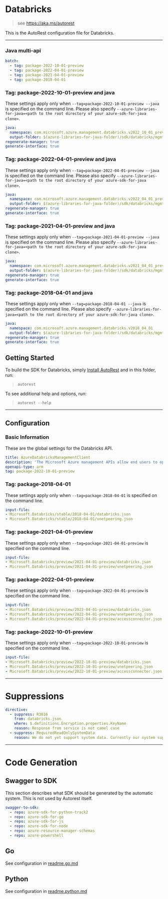 # Databricks

> see https://aka.ms/autorest

This is the AutoRest configuration file for Databricks.



---

### Java multi-api

``` yaml $(java) && $(multiapi)
batch:
  - tag: package-2022-10-01-preview
  - tag: package-2022-04-01-preview
  - tag: package-2021-04-01-preview
  - tag: package-2018-04-01
```

### Tag: package-2022-10-01-preview and java

These settings apply only when `--tag=package-2022-10-01-preview --java` is specified on the command line.
Please also specify `--azure-libraries-for-java=<path to the root directory of your azure-sdk-for-java clone>`.

``` yaml $(tag) == 'package-2022-10-01-preview' && $(java) && $(multiapi)
java:
  namespace: com.microsoft.azure.management.databricks.v2022_10_01_preview
  output-folder: $(azure-libraries-for-java-folder)/sdk/databricks/mgmt-v2022_10_01_preview
regenerate-manager: true
generate-interface: true
```

### Tag: package-2022-04-01-preview and java

These settings apply only when `--tag=package-2022-04-01-preview --java` is specified on the command line.
Please also specify `--azure-libraries-for-java=<path to the root directory of your azure-sdk-for-java clone>`.

``` yaml $(tag) == 'package-2022-04-01-preview' && $(java) && $(multiapi)
java:
  namespace: com.microsoft.azure.management.databricks.v2022_04_01_preview
  output-folder: $(azure-libraries-for-java-folder)/sdk/databricks/mgmt-v2022_04_01_preview
regenerate-manager: true
generate-interface: true
```

### Tag: package-2021-04-01-preview and java

These settings apply only when `--tag=package-2021-04-01-preview --java` is specified on the command line.
Please also specify `--azure-libraries-for-java=<path to the root directory of your azure-sdk-for-java clone>`.

``` yaml $(tag) == 'package-2021-04-01-preview' && $(java) && $(multiapi)
java:
  namespace: com.microsoft.azure.management.databricks.v2021_04_01_preview
  output-folder: $(azure-libraries-for-java-folder)/sdk/databricks/mgmt-v2021_04_01_preview
regenerate-manager: true
generate-interface: true
```

### Tag: package-2018-04-01 and java

These settings apply only when `--tag=package-2018-04-01 --java` is specified on the command line.
Please also specify `--azure-libraries-for-java=<path to the root directory of your azure-sdk-for-java clone>`.

``` yaml $(tag) == 'package-2018-04-01' && $(java) && $(multiapi)
java:
  namespace: com.microsoft.azure.management.databricks.v2018_04_01
  output-folder: $(azure-libraries-for-java-folder)/sdk/databricks/mgmt-v2018_04_01
regenerate-manager: true
generate-interface: true
```


## Getting Started
To build the SDK for Databricks, simply [Install AutoRest](https://aka.ms/autorest/install) and in this folder, run:

> `autorest`

To see additional help and options, run:

> `autorest --help`
---

## Configuration



### Basic Information
These are the global settings for the Databricks API.

``` yaml
title: AzureDatabricksManagementClient
description: 'The Microsoft Azure management APIs allow end users to operate on Azure Databricks Workspace resources.'
openapi-type: arm
tag: package-2022-10-01-preview
```

### Tag: package-2018-04-01

These settings apply only when `--tag=package-2018-04-01` is specified on the command line.

``` yaml $(tag) == 'package-2018-04-01'
input-file:
- Microsoft.Databricks/stable/2018-04-01/databricks.json
- Microsoft.Databricks/stable/2018-04-01/vnetpeering.json
```

### Tag: package-2021-04-01-preview

These settings apply only when `--tag=package-2021-04-01-preview` is specified on the command line.

``` yaml $(tag) == 'package-2021-04-01-preview'
input-file:
- Microsoft.Databricks/preview/2021-04-01-preview/databricks.json
- Microsoft.Databricks/preview/2021-04-01-preview/vnetpeering.json
```

### Tag: package-2022-04-01-preview

These settings apply only when `--tag=package-2022-04-01-preview` is specified on the command line.

``` yaml $(tag) == 'package-2022-04-01-preview'
input-file:
- Microsoft.Databricks/preview/2022-04-01-preview/databricks.json
- Microsoft.Databricks/preview/2022-04-01-preview/vnetpeering.json
- Microsoft.Databricks/preview/2022-04-01-preview/accessconnector.json
```

### Tag: package-2022-10-01-preview

These settings apply only when `--tag=package-2022-10-01-preview` is specified on the command line.

``` yaml $(tag) == 'package-2022-10-01-preview'
input-file:
- Microsoft.Databricks/preview/2022-10-01-preview/databricks.json
- Microsoft.Databricks/preview/2022-10-01-preview/vnetpeering.json
- Microsoft.Databricks/preview/2022-10-01-preview/accessconnector.json
```

---
# Suppressions

``` yaml
directive:
  - suppress: R3016
    from: databricks.json 
    where: $.definitions.Encryption.properties.KeyName
    reason: Response from service is not camel case
  - suppress: RequiredReadOnlySystemData
    reason: We do not yet support system data. Currently our system support system data inside property field.
```

---
# Code Generation

## Swagger to SDK

This section describes what SDK should be generated by the automatic system.
This is not used by Autorest itself.

``` yaml $(swagger-to-sdk)
swagger-to-sdk:
  - repo: azure-sdk-for-python-track2
  - repo: azure-sdk-for-go
  - repo: azure-sdk-for-js
  - repo: azure-sdk-for-node
  - repo: azure-resource-manager-schemas
  - repo: azure-powershell
```

## Go

See configuration in [readme.go.md](./readme.go.md)

## Python

See configuration in [readme.python.md](./readme.python.md)


